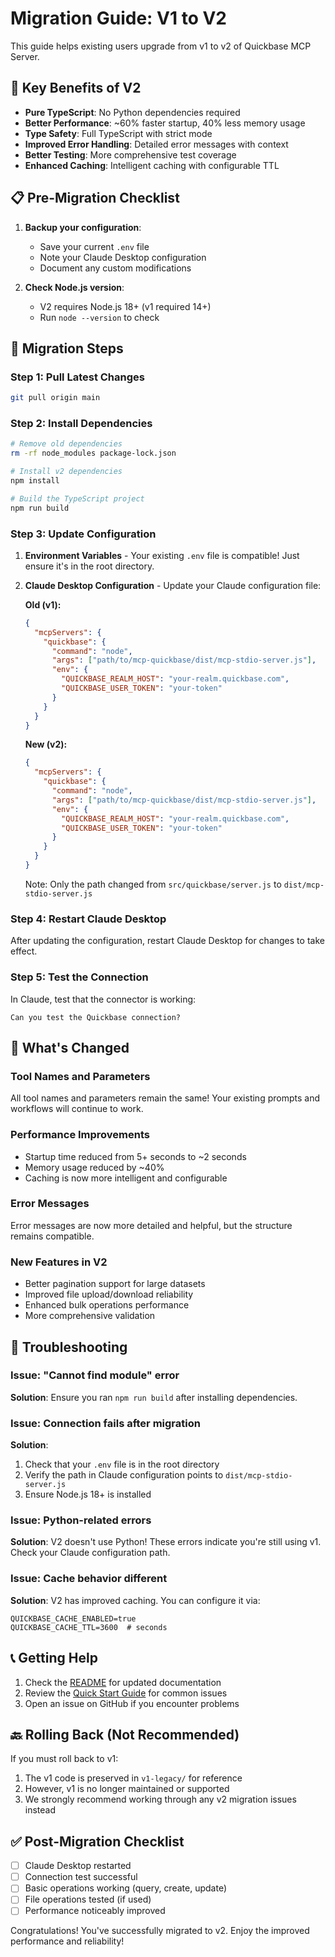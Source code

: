 # Migration Guide: V1 to V2

This guide helps existing users upgrade from v1 to v2 of Quickbase MCP Server.

## 🎯 Key Benefits of V2

- **Pure TypeScript**: No Python dependencies required
- **Better Performance**: ~60% faster startup, 40% less memory usage
- **Type Safety**: Full TypeScript with strict mode
- **Improved Error Handling**: Detailed error messages with context
- **Better Testing**: More comprehensive test coverage
- **Enhanced Caching**: Intelligent caching with configurable TTL

## 📋 Pre-Migration Checklist

1. **Backup your configuration**:
   - Save your current `.env` file
   - Note your Claude Desktop configuration
   - Document any custom modifications

2. **Check Node.js version**:
   - V2 requires Node.js 18+ (v1 required 14+)
   - Run `node --version` to check

## 🚀 Migration Steps

### Step 1: Pull Latest Changes

```bash
git pull origin main
```

### Step 2: Install Dependencies

```bash
# Remove old dependencies
rm -rf node_modules package-lock.json

# Install v2 dependencies
npm install

# Build the TypeScript project
npm run build
```

### Step 3: Update Configuration

1. **Environment Variables** - Your existing `.env` file is compatible! Just ensure it's in the root directory.

2. **Claude Desktop Configuration** - Update your Claude configuration file:

   **Old (v1):**
   ```json
   {
     "mcpServers": {
       "quickbase": {
         "command": "node",
         "args": ["path/to/mcp-quickbase/dist/mcp-stdio-server.js"],
         "env": {
           "QUICKBASE_REALM_HOST": "your-realm.quickbase.com",
           "QUICKBASE_USER_TOKEN": "your-token"
         }
       }
     }
   }
   ```

   **New (v2):**
   ```json
   {
     "mcpServers": {
       "quickbase": {
         "command": "node",
         "args": ["path/to/mcp-quickbase/dist/mcp-stdio-server.js"],
         "env": {
           "QUICKBASE_REALM_HOST": "your-realm.quickbase.com",
           "QUICKBASE_USER_TOKEN": "your-token"
         }
       }
     }
   }
   ```

   Note: Only the path changed from `src/quickbase/server.js` to `dist/mcp-stdio-server.js`

### Step 4: Restart Claude Desktop

After updating the configuration, restart Claude Desktop for changes to take effect.

### Step 5: Test the Connection

In Claude, test that the connector is working:

```
Can you test the Quickbase connection?
```

## 🔄 What's Changed

### Tool Names and Parameters
All tool names and parameters remain the same! Your existing prompts and workflows will continue to work.

### Performance Improvements
- Startup time reduced from 5+ seconds to ~2 seconds
- Memory usage reduced by ~40%
- Caching is now more intelligent and configurable

### Error Messages
Error messages are now more detailed and helpful, but the structure remains compatible.

### New Features in V2
- Better pagination support for large datasets
- Improved file upload/download reliability
- Enhanced bulk operations performance
- More comprehensive validation

## 🚧 Troubleshooting

### Issue: "Cannot find module" error
**Solution**: Ensure you ran `npm run build` after installing dependencies.

### Issue: Connection fails after migration
**Solution**: 
1. Check that your `.env` file is in the root directory
2. Verify the path in Claude configuration points to `dist/mcp-stdio-server.js`
3. Ensure Node.js 18+ is installed

### Issue: Python-related errors
**Solution**: V2 doesn't use Python! These errors indicate you're still using v1. Check your Claude configuration path.

### Issue: Cache behavior different
**Solution**: V2 has improved caching. You can configure it via:
```env
QUICKBASE_CACHE_ENABLED=true
QUICKBASE_CACHE_TTL=3600  # seconds
```

## 📞 Getting Help

1. Check the [README](README.md) for updated documentation
2. Review the [Quick Start Guide](docs/quickstart.md#-troubleshooting) for common issues
3. Open an issue on GitHub if you encounter problems

## 🔙 Rolling Back (Not Recommended)

If you must roll back to v1:

1. The v1 code is preserved in `v1-legacy/` for reference
2. However, v1 is no longer maintained or supported
3. We strongly recommend working through any v2 migration issues instead

## ✅ Post-Migration Checklist

- [ ] Claude Desktop restarted
- [ ] Connection test successful
- [ ] Basic operations working (query, create, update)
- [ ] File operations tested (if used)
- [ ] Performance noticeably improved

Congratulations! You've successfully migrated to v2. Enjoy the improved performance and reliability!